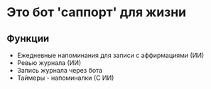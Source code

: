 # Это бот 'саппорт' для жизни

## Функции

- Ежедневные напоминания для записи с аффирмациями (ИИ)
- Ревью журнала (ИИ)
- Запись журнала через бота 
- Таймеры - напоминалки (С ИИ)